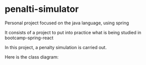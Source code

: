 # penalti-simulator
Personal project focused on the java language, using spring


It consists of a project to put into practice what is being studied in bootcamp-spring-react


In this project, a penalty simulation is carried out.


Here is the class diagram:
